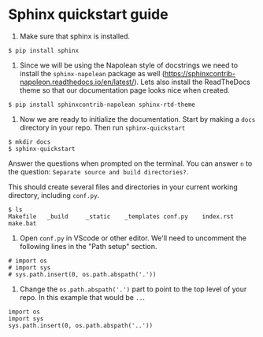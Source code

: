 # Sphinx quickstart guide

1. Make sure that sphinx is installed.
```
$ pip install sphinx
```

1. Since we will be using the Napolean style of docstrings we need to install the `sphinx-napolean` package as well (https://sphinxcontrib-napoleon.readthedocs.io/en/latest/). Lets also install the ReadTheDocs theme so that our documentation page looks nice when created.
```
$ pip install sphinxcontrib-napolean sphinx-rtd-theme
```

1. Now we are ready to initialize the documentation. Start by making a `docs` directory in your repo. Then run `sphinx-quickstart`
```
$ mkdir docs
$ sphinx-quickstart
```
Answer the questions when prompted on the terminal. You can answer `n` to the question: `Separate source and build directories?`.

This should create several files and directories in your current working directory, including `conf.py`.
```
$ ls
Makefile   _build     _static    _templates conf.py    index.rst  make.bat
```

1. Open `conf.py` in VScode or other editor. We'll need to uncomment the following lines in the "Path setup" section.
```
# import os
# import sys
# sys.path.insert(0, os.path.abspath('.'))
```

1. Change the `os.path.abspath('.')` part to point to the top level of your repo. In this example that would be `..`.
```
import os
import sys
sys.path.insert(0, os.path.abspath('..'))
```




